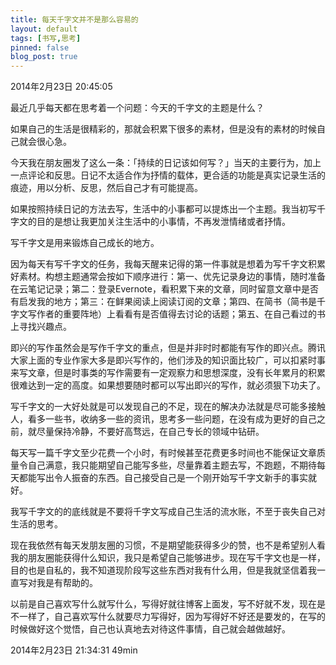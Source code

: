 ```yaml
---
title: 每天千字文并不是那么容易的
layout: default
tags: [书写,思考]
pinned: false
blog_post: true
---
```



2014年2月23日 20:45:05

最近几乎每天都在思考着一个问题：今天的千字文的主题是什么？

如果自己的生活是很精彩的，那就会积累下很多的素材，但是没有的素材的时候自己就会很心急。

今天我在朋友圈发了这么一条：「持续的日记该如何写？」当天的主要行为，加上一点评论和反思。日记不太适合作为抒情的载体，更合适的功能是真实记录生活的痕迹，用以分析、反思，然后自己才有可能提高。

如果按照持续日记的方法去写，生活中的小事都可以提炼出一个主题。我当初写千字文的目的是想让我更加关注生活中的小事情，不再发泄情绪或者抒情。

写千字文是用来锻炼自己成长的地方。

因为每天有写千字文的任务，我每天醒来记得的第一件事就是想着为写千字文积累好素材。构想主题通常会按如下顺序进行：第一、优先记录身边的事情，随时准备在云笔记记录；第二：登录Evernote，看积累下来的文章，同时留意文章中是否有启发我的地方；第三：在鲜果阅读上阅读订阅的文章；第四、在简书（简书是千字文写作者的重要阵地）上看看有是否值得去讨论的话题；第五、在自己看过的书上寻找兴趣点。

即兴的写作虽然会是写作千字文的重点，但是并非时时都能有写作的即兴点。腾讯大家上面的专业作家大多是即兴写作的，他们涉及的知识面比较广，可以扣紧时事来写文章，但是时事类的写作需要有一定观察力和思想深度，没有长年累月的积累很难达到一定的高度。如果想要随时都可以写出即兴的写作，就必须狠下功夫了。

写千字文的一大好处就是可以发现自己的不足，现在的解决办法就是尽可能多接触人，看多一些书，收纳多一些的资讯，思考多一些问题，在没有成为更好的自己之前，就尽量保持冷静，不要好高骛远，在自己专长的领域中钻研。

每天写一篇千字文至少花费一个小时，有时候甚至花费更多时间也不能保证文章质量令自己满意，我只能期望自己能写多些，尽量靠着主题去写，不跑题，不期待每天都能写出令人振奋的东西。自己接受自己是一个刚开始写千字文新手的事实就好。

我写千字文的的底线就是不要将千字文写成自己生活的流水账，不至于丧失自己对生活的思考。

现在我依然有每天发朋友圈的习惯，不是期望能获得多少的赞，也不是希望别人看我的朋友圈能获得什么知识，我只是希望自己能够进步。现在写千字文也是一样，目的也是自私的，我不知道现阶段写这些东西对我有什么用，但是我就坚信着我一直写对我是有帮助的。

以前是自己喜欢写什么就写什么，写得好就往博客上面发，写不好就不发，现在是不一样了，自己喜欢写什么就要尽力写得好，因为写得好不好还是要发的，在写的时候做好这个觉悟，自己也认真地去对待这件事情，自己就会越做越好。

2014年2月23日 21:34:31 49min

